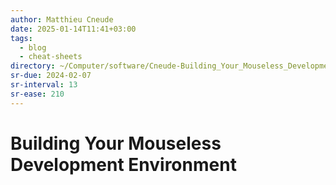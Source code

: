```yaml
---
author: Matthieu Cneude
date: 2025-01-14T11:41+03:00
tags:
  - blog
  - cheat-sheets
directory: ~/Computer/software/Cneude-Building_Your_Mouseless_Development_Environment/
sr-due: 2024-02-07
sr-interval: 13
sr-ease: 210
---
```


# Building Your Mouseless Development Environment
